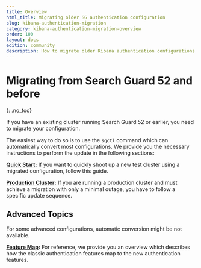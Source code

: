 ```yaml
---
title: Overview
html_title: Migrating older SG authentication configuration
slug: kibana-authentication-migration
category: kibana-authentication-migration-overview
order: 100
layout: docs
edition: community
description: How to migrate older Kibana authentication configurations to sg_frontend_config.yml
---
```

<!---
Copyright 2020 floragunn GmbH
-->

# Migrating from Search Guard 52 and before
{: .no_toc}

If you have an existing cluster running Search Guard 52 or earlier, you need to migrate your configuration. 

The easiest way to do so is to use the `sgctl` command which can automatically convert most configurations. We provide you the necessary instructions to perform the update in the following sections:

**[Quick Start](kibana_authentication_52migration_quick.md):** If you want to quickly shoot up a new test cluster using a migrated configuration, follow this guide.

**[Production Cluster](kibana_authentication_52migration_prod.md):** If you are running a production cluster and must achieve a migration with only a minimal outage, you have to follow a specific update sequence. 


## Advanced Topics

For some advanced configurations, automatic conversion might be not available. 

**[Feature Map](kibana_authentication_52migration_feature_map.md):** For reference, we provide you an overview which describes how the classic authentication features map to the new authentication features.

